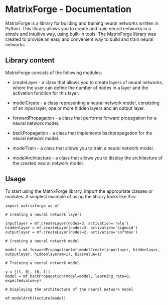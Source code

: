  # MatrixForge - Documentation

MatrixForge is a library for building and training neural networks written in Python. This library allows you to create and train neural networks in a simple and intuitive way, using built-in tools. The MatrixForge library was created to provide an easy and convenient way to build and train neural networks.

## Library content
MatrixForge consists of the following modules:

- createLayer - a class that allows you to create layers of neural networks, where the user can define the number of nodes in a layer and the activation function for this layer.

- modelCreate - a class representing a neural network model, consisting of an input layer, one or more hidden layers and an output layer.

- forwardPropagation - a class that performs forward propagation for a neural network model.

- backPropagation - a class that implements backpropagation for the neural network model.

- modelTrain - a class that allows you to train a neural network model.

- modelArchitecture - a class that allows you to display the architecture of the created neural network model.

## Usage
To start using the MatrixForge library, import the appropriate classes or modules. A simplest example of using the library looks like this:
```
import matrixforge as mf

# Creating a neural network layers

inputlayer = mf.createLayer(nodes=3, activation='relu') 
hiddenlayer = mf.createLayer(nodes=3, activation='sigmoid')
outputlayer = mf.createLayer(nodes=2, activation='softmax')

# Creating a neural network model

model = mf.forwardPropagation(mf.modelCreate(inputlayer, hiddenlayer, outputlayer, hiddenlayeram=1), biasvalue=1)

# Training a neural network model

y = [[1, 0], [0, 1]]
model = mf.backPropagation(model=model, learning_rate=0, expectedvalue=y)

# Displaying the architecture of the neural network model

mf.modelArchitecture(model)
```
